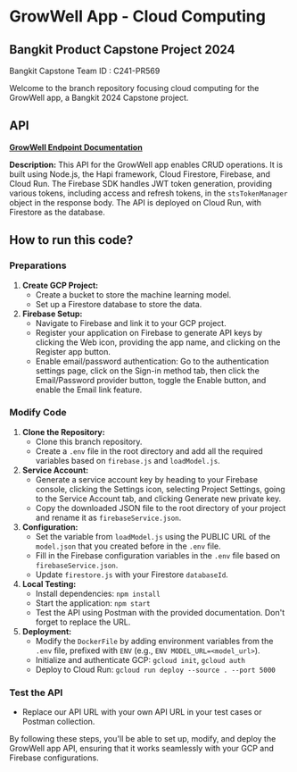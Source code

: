 # GrowWell App - Cloud Computing

## Bangkit Product Capstone Project 2024
Bangkit Capstone Team ID : C241-PR569

Welcome to the branch repository focusing cloud computing for the GrowWell app, a Bangkit 2024 Capstone project.

## API
**[GrowWell Endpoint Documentation](https://documenter.getpostman.com/view/31500221/2sA3XV7K6Q)**

**Description:**
This API for the GrowWell app enables CRUD operations. It is built using Node.js, the Hapi framework, Cloud Firestore, Firebase, and Cloud Run. The Firebase SDK handles JWT token generation, providing various tokens, including access and refresh tokens, in the `stsTokenManager` object in the response body. The API is deployed on Cloud Run, with Firestore as the database.

## How to run this code?
### **Preparations**
1. **Create GCP Project:** 
   - Create a bucket to store the machine learning model.
   - Set up a Firestore database to store the data.
2. **Firebase Setup:**
   - Navigate to Firebase and link it to your GCP project.
   - Register your application on Firebase to generate API keys by clicking the Web icon, providing the app name, and clicking on the Register app button.
   - Enable email/password authentication: Go to the authentication settings page, click on the Sign-in method tab, then click the Email/Password provider button, toggle the Enable button, and enable the Email link feature.

### **Modify Code**
1. **Clone the Repository:**
   - Clone this branch repository.
   - Create a `.env` file in the root directory and add all the required variables based on `firebase.js` and `loadModel.js`.
2. **Service Account:**
   - Generate a service account key by heading to your Firebase console, clicking the Settings icon, selecting Project Settings, going to the Service Account tab, and clicking Generate new private key.
   - Copy the downloaded JSON file to the root directory of your project and rename it as `firebaseService.json`.
3. **Configuration:**
   - Set the variable from `loadModel.js` using the PUBLIC URL of the `model.json` that you created before in the `.env` file.
   - Fill in the Firebase configuration variables in the `.env` file based on `firebaseService.json`.
   - Update `firestore.js` with your Firestore `databaseId`.
4. **Local Testing:**
   - Install dependencies: `npm install`
   - Start the application: `npm start`
   - Test the API using Postman with the provided documentation. Don't forget to replace the URL.
5. **Deployment:**
   - Modify the `DockerFile` by adding environment variables from the `.env` file, prefixed with `ENV` (e.g., `ENV MODEL_URL=<model_url>`).
   - Initialize and authenticate GCP: `gcloud init`, `gcloud auth`
   - Deploy to Cloud Run: `gcloud run deploy --source . --port 5000`

### **Test the API**
- Replace our API URL with your own API URL in your test cases or Postman collection.

By following these steps, you'll be able to set up, modify, and deploy the GrowWell app API, ensuring that it works seamlessly with your GCP and Firebase configurations.
